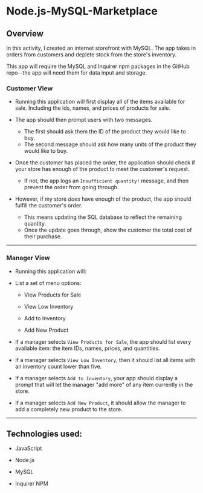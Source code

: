 # Node.js-MySQL-Marketplace

## Overview

In this activity, I created an internet storefront with MySQL. The app takes in orders from customers and deplete stock from the store's inventory.

This app will require the MySQL and Inquirer npm packages in the GitHub repo--the app will need them for data input and storage.

### Customer View

* Running this application will first display all of the items available for sale. Including the ids, names, and prices of products for sale.

* The app should then prompt users with two messages.

   * The first should ask them the ID of the product they would like to buy.
   * The second message should ask how many units of the product they would like to buy.

* Once the customer has placed the order, the application should check if your store has enough of the product to meet the customer's request.

   * If not, the app logs an `Insufficient quantity!` message, and then prevent the order from going through.

* However, if my store _does_ have enough of the product, the app should fulfill the customer's order.
   * This means updating the SQL database to reflect the remaining quantity.
   * Once the update goes through, show the customer the total cost of their purchase.

- - -

### Manager View 

*  Running this application will:

  * List a set of menu options:

    * View Products for Sale
    
    * View Low Inventory
    
    * Add to Inventory
    
    * Add New Product

  * If a manager selects `View Products for Sale`, the app should list every available item: the item IDs, names, prices, and quantities.

  * If a manager selects `View Low Inventory`, then it should list all items with an inventory count lower than five.

  * If a manager selects `Add to Inventory`, your app should display a prompt that will let the manager "add more" of any item currently in the store.

  * If a manager selects `Add New Product`, it should allow the manager to add a completely new product to the store.

- - -

## Technologies used:

* JavaScript

* Node.js

* MySQL

* Inquirer NPM